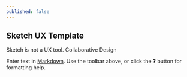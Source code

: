 ```yaml
---
published: false
---
```

## Sketch UX Template

Sketch is not a UX tool.
Collaborative Design


Enter text in [Markdown](http://daringfireball.net/projects/markdown/). Use the toolbar above, or click the **?** button for formatting help.
